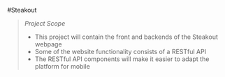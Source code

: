 #Steakout
> *Project Scope*
> - This project will contain the front and backends of the Steakout webpage
> - Some of the website functionality consists of a RESTful API
> - The RESTful API components will make it easier to adapt the platform for mobile

